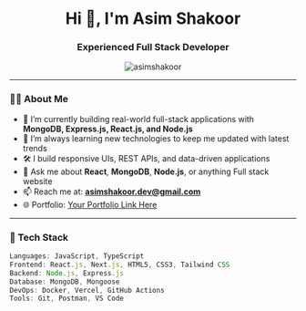 <h1 align="center">Hi 👋, I'm Asim Shakoor</h1>
<h3 align="center">Experienced Full Stack Developer</h3>

<p align="center">
  <img src="https://komarev.com/ghpvc/?username=asimshakoor&label=Profile%20views&color=0e75b6&style=flat" alt="asimshakoor" />
</p>

---

### 👨‍💻 About Me

- 🔭 I’m currently building real-world full-stack applications with **MongoDB, Express.js, React.js, and Node.js**
- 🌱 I’m always learning new technologies to keep me updated with latest trends
- 🛠️ I build responsive UIs, REST APIs, and data-driven applications
- 💬 Ask me about **React**, **MongoDB**, **Node.js**, or anything Full stack website
- 📫 Reach me at: **asimshakoor.dev@gmail.com**
- 🌐 Portfolio: [Your Portfolio Link Here](#)

---

### 🧰 Tech Stack

```ts
Languages: JavaScript, TypeScript
Frontend: React.js, Next.js, HTML5, CSS3, Tailwind CSS
Backend: Node.js, Express.js
Database: MongoDB, Mongoose
DevOps: Docker, Vercel, GitHub Actions
Tools: Git, Postman, VS Code
